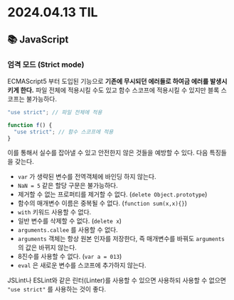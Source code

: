 # 2024.04.13 TIL

## 📚 JavaScript

### 엄격 모드 (Strict mode)

ECMAScript5 부터 도입된 기능으로 **기존에 무시되던 에러들로 하여금 에러를 발생시키게 한다.** 파일 전체에 적용시킬 수도 있고 함수 스코프에 적용시킬 수 있지만 블록 스코프는 불가능하다.

```javascript
"use strict"; // 파일 전체에 적용

function f() {
  "use strict"; // 함수 스코프에 적용
}
```

이를 통해서 실수를 잡아낼 수 있고 안전한지 않은 것들을 예방할 수 있다. 다음 특징들을 갖는다.

- `var` 가 생략된 변수를 전역객체에 바인딩 하지 않는다.
- `NaN = 5` 같은 할당 구문은 불가능하다.
- 제거할 수 없는 프로퍼티를 제거할 수 없다. (`delete Object.prototype`)
- 함수의 매개변수 이름은 중복될 수 없다. (`function sum(x,x){}`)
- `with` 키워드 사용할 수 없다.
- 일반 변수를 삭제할 수 없다. (`delete x`)
- `arguments.callee` 를 사용할 수 없다.
- `arguments` 객체는 항상 원본 인자를 저장한다, 즉 매개변수를 바꿔도 `arguments` 의 값은 바뀌지 않는다.
- 8진수를 사용할 수 없다. (`var a = 013`)
- `eval` 은 새로운 변수를 스코프에 추가하지 않는다.

JSLint나 ESLint와 같은 린터(Linter)를 사용할 수 있으면 사용하되 사용할 수 없으면 `"use strict"` 를 사용하는 것이 좋다.

<br>
